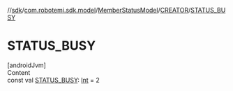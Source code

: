 //[sdk](../../../../index.md)/[com.robotemi.sdk.model](../../index.md)/[MemberStatusModel](../index.md)/[CREATOR](index.md)/[STATUS_BUSY](-s-t-a-t-u-s_-b-u-s-y.md)



# STATUS_BUSY  
[androidJvm]  
Content  
const val [STATUS_BUSY](-s-t-a-t-u-s_-b-u-s-y.md): [Int](https://kotlinlang.org/api/latest/jvm/stdlib/kotlin/-int/index.html) = 2  



